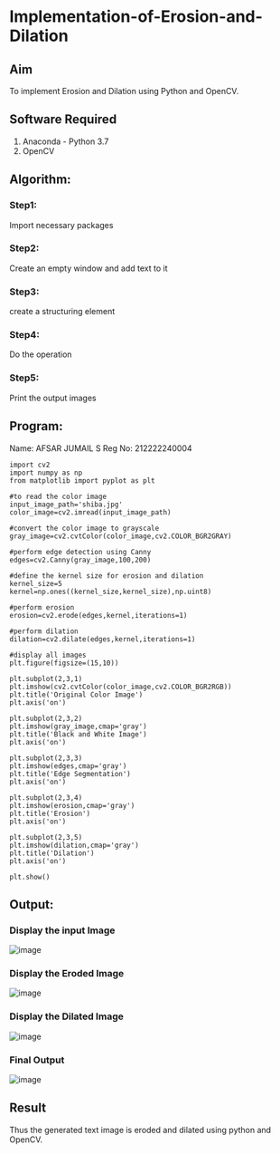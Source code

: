 # Implementation-of-Erosion-and-Dilation
## Aim
To implement Erosion and Dilation using Python and OpenCV.
## Software Required
1. Anaconda - Python 3.7
2. OpenCV
## Algorithm:
### Step1:
Import necessary packages

### Step2:
Create an empty window and add text to it

### Step3:
create a structuring element

### Step4:
Do the operation

### Step5:
Print the output images

 
## Program:
Name: AFSAR JUMAIL S
Reg No: 212222240004
 ```
import cv2
import numpy as np
from matplotlib import pyplot as plt

#to read the color image
input_image_path='shiba.jpg'
color_image=cv2.imread(input_image_path)

#convert the color image to grayscale
gray_image=cv2.cvtColor(color_image,cv2.COLOR_BGR2GRAY)

#perform edge detection using Canny
edges=cv2.Canny(gray_image,100,200)

#define the kernel size for erosion and dilation
kernel_size=5
kernel=np.ones((kernel_size,kernel_size),np.uint8)

#perform erosion
erosion=cv2.erode(edges,kernel,iterations=1)

#perform dilation
dilation=cv2.dilate(edges,kernel,iterations=1)

#display all images
plt.figure(figsize=(15,10))

plt.subplot(2,3,1)
plt.imshow(cv2.cvtColor(color_image,cv2.COLOR_BGR2RGB))
plt.title('Original Color Image')
plt.axis('on')

plt.subplot(2,3,2)
plt.imshow(gray_image,cmap='gray')
plt.title('Black and White Image')
plt.axis('on')

plt.subplot(2,3,3)
plt.imshow(edges,cmap='gray')
plt.title('Edge Segmentation')
plt.axis('on')

plt.subplot(2,3,4)
plt.imshow(erosion,cmap='gray')
plt.title('Erosion')
plt.axis('on')

plt.subplot(2,3,5)
plt.imshow(dilation,cmap='gray')
plt.title('Dilation')
plt.axis('on')

plt.show()
```

## Output:

### Display the input Image
![image](https://github.com/Afsarjumail/Implementation-of-filter/assets/118343395/b90ae503-3c5b-46fc-9d8f-ddb59878dead)


### Display the Eroded Image
![image](https://github.com/Afsarjumail/Implementation-of-filter/assets/118343395/8d5f48f8-9aaa-41f3-bc6f-8946968ff3c1)


### Display the Dilated Image
![image](https://github.com/Afsarjumail/Implementation-of-filter/assets/118343395/1b88ce64-1e63-4b76-922c-1a42aa095e3e)

### Final Output
![image](https://github.com/Afsarjumail/Implementation-of-filter/assets/118343395/1adaec81-1820-4fb3-ae83-8884df55ec83)


## Result
Thus the generated text image is eroded and dilated using python and OpenCV.
